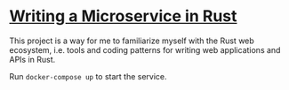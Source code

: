 # [Writing a Microservice in Rust](http://www.goldsborough.me/rust/web/tutorial/2018/01/20/17-01-11-writing_a_microservice_in_rust/)

This project is a way for me to familiarize myself with the Rust web ecosystem,
i.e. tools and coding patterns for writing web applications and APIs in Rust.

Run `docker-compose up` to start the service.


